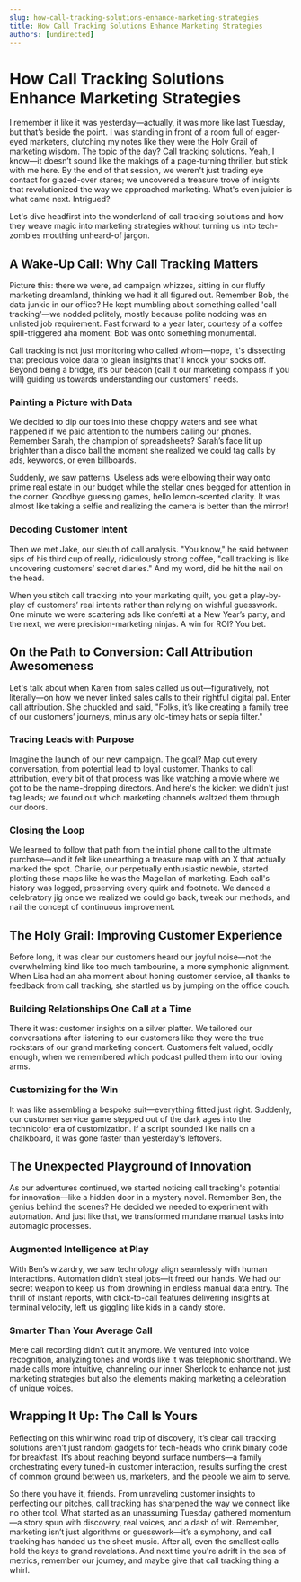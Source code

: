 ```yaml
---
slug: how-call-tracking-solutions-enhance-marketing-strategies
title: How Call Tracking Solutions Enhance Marketing Strategies
authors: [undirected]
---
```



# How Call Tracking Solutions Enhance Marketing Strategies

I remember it like it was yesterday—actually, it was more like last Tuesday, but that’s beside the point. I was standing in front of a room full of eager-eyed marketers, clutching my notes like they were the Holy Grail of marketing wisdom. The topic of the day? Call tracking solutions. Yeah, I know—it doesn’t sound like the makings of a page-turning thriller, but stick with me here. By the end of that session, we weren't just trading eye contact for glazed-over stares; we uncovered a treasure trove of insights that revolutionized the way we approached marketing. What's even juicier is what came next. Intrigued? 

Let's dive headfirst into the wonderland of call tracking solutions and how they weave magic into marketing strategies without turning us into tech-zombies mouthing unheard-of jargon.

## A Wake-Up Call: Why Call Tracking Matters

Picture this: there we were, ad campaign whizzes, sitting in our fluffy marketing dreamland, thinking we had it all figured out. Remember Bob, the data junkie in our office? He kept mumbling about something called 'call tracking'—we nodded politely, mostly because polite nodding was an unlisted job requirement. Fast forward to a year later, courtesy of a coffee spill-triggered aha moment: Bob was onto something monumental. 

Call tracking is not just monitoring who called whom—nope, it's dissecting that precious voice data to glean insights that'll knock your socks off. Beyond being a bridge, it’s our beacon (call it our marketing compass if you will) guiding us towards understanding our customers' needs.

### Painting a Picture with Data

We decided to dip our toes into these choppy waters and see what happened if we paid attention to the numbers calling our phones. Remember Sarah, the champion of spreadsheets? Sarah’s face lit up brighter than a disco ball the moment she realized we could tag calls by ads, keywords, or even billboards. 

Suddenly, we saw patterns. Useless ads were elbowing their way onto prime real estate in our budget while the stellar ones begged for attention in the corner. Goodbye guessing games, hello lemon-scented clarity. It was almost like taking a selfie and realizing the camera is better than the mirror!

### Decoding Customer Intent

Then we met Jake, our sleuth of call analysis. "You know," he said between sips of his third cup of really, ridiculously strong coffee, "call tracking is like uncovering customers’ secret diaries." And my word, did he hit the nail on the head. 

When you stitch call tracking into your marketing quilt, you get a play-by-play of customers’ real intents rather than relying on wishful guesswork. One minute we were scattering ads like confetti at a New Year’s party, and the next, we were precision-marketing ninjas. A win for ROI? You bet.

## On the Path to Conversion: Call Attribution Awesomeness 

Let's talk about when Karen from sales called us out—figuratively, not literally—on how we never linked sales calls to their rightful digital pal. Enter call attribution. She chuckled and said, "Folks, it’s like creating a family tree of our customers’ journeys, minus any old-timey hats or sepia filter."

### Tracing Leads with Purpose

Imagine the launch of our new campaign. The goal? Map out every conversation, from potential lead to loyal customer. Thanks to call attribution, every bit of that process was like watching a movie where we got to be the name-dropping directors. And here's the kicker: we didn't just tag leads; we found out which marketing channels waltzed them through our doors.

### Closing the Loop

We learned to follow that path from the initial phone call to the ultimate purchase—and it felt like unearthing a treasure map with an X that actually marked the spot. Charlie, our perpetually enthusiastic newbie, started plotting those maps like he was the Magellan of marketing. Each call's history was logged, preserving every quirk and footnote. We danced a celebratory jig once we realized we could go back, tweak our methods, and nail the concept of continuous improvement.

## The Holy Grail: Improving Customer Experience

Before long, it was clear our customers heard our joyful noise—not the overwhelming kind like too much tambourine, a more symphonic alignment. When Lisa had an aha moment about honing customer service, all thanks to feedback from call tracking, she startled us by jumping on the office couch. 

### Building Relationships One Call at a Time 

There it was: customer insights on a silver platter. We tailored our conversations after listening to our customers like they were the true rockstars of our grand marketing concert. Customers felt valued, oddly enough, when we remembered which podcast pulled them into our loving arms. 

### Customizing for the Win 

It was like assembling a bespoke suit—everything fitted just right. Suddenly, our customer service game stepped out of the dark ages into the technicolor era of customization. If a script sounded like nails on a chalkboard, it was gone faster than yesterday's leftovers.

## The Unexpected Playground of Innovation

As our adventures continued, we started noticing call tracking's potential for innovation—like a hidden door in a mystery novel. Remember Ben, the genius behind the scenes? He decided we needed to experiment with automation. And just like that, we transformed mundane manual tasks into automagic processes.

### Augmented Intelligence at Play 

With Ben’s wizardry, we saw technology align seamlessly with human interactions. Automation didn’t steal jobs—it freed our hands. We had our secret weapon to keep us from drowning in endless manual data entry. The thrill of instant reports, with click-to-call features delivering insights at terminal velocity, left us giggling like kids in a candy store.

### Smarter Than Your Average Call 

Mere call recording didn’t cut it anymore. We ventured into voice recognition, analyzing tones and words like it was telephonic shorthand. We made calls more intuitive, channeling our inner Sherlock to enhance not just marketing strategies but also the elements making marketing a celebration of unique voices.

## Wrapping It Up: The Call Is Yours

Reflecting on this whirlwind road trip of discovery, it’s clear call tracking solutions aren’t just random gadgets for tech-heads who drink binary code for breakfast. It’s about reaching beyond surface numbers—a family orchestrating every tuned-in customer interaction, results surfing the crest of common ground between us, marketers, and the people we aim to serve.

So there you have it, friends. From unraveling customer insights to perfecting our pitches, call tracking has sharpened the way we connect like no other tool. What started as an unassuming Tuesday gathered momentum—a story spun with discovery, real voices, and a dash of wit. Remember, marketing isn’t just algorithms or guesswork—it’s a symphony, and call tracking has handed us the sheet music. After all, even the smallest calls hold the keys to grand revelations. And next time you're adrift in the sea of metrics, remember our journey, and maybe give that call tracking thing a whirl.